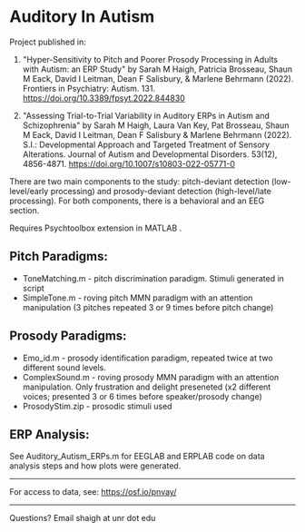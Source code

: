# Auditory In Autism

Project published in:
1) "Hyper-Sensitivity to Pitch and Poorer Prosody Processing in Adults with Autism: an ERP Study" by Sarah M Haigh, Patricia Brosseau, Shaun M Eack, David I Leitman, Dean F Salisbury, & Marlene Behrmann (2022). Frontiers in Psychiatry: Autism. 131. https://doi.org/10.3389/fpsyt.2022.844830

2) "Assessing Trial-to-Trial Variability in Auditory ERPs in Autism and Schizophrenia" by Sarah M Haigh, Laura Van Key, Pat Brosseau, Shaun M Eack, David I Leitman, Dean F Salisbury & Marlene Behrmann (2022). S.I.: Developmental Approach and Targeted Treatment of Sensory Alterations. Journal of Autism and Developmental Disorders. 53(12), 4856-4871. https://doi.org/10.1007/s10803-022-05771-0


There are two main components to the study: pitch-deviant detection (low-level/early processing) and prosody-deviant detection (high-level/late processing). For both components, there is a behavioral and an EEG section.

Requires Psychtoolbox extension in MATLAB .

## Pitch Paradigms:
- ToneMatching.m - pitch discrimination paradigm. Stimuli generated in script
- SimpleTone.m - roving pitch MMN paradigm with an attention manipulation (3 pitches repeated 3 or 9 times before pitch change)

## Prosody Paradigms:
- Emo_id.m - prosody identification paradigm, repeated twice at two different sound levels.
- ComplexSound.m - roving prosody MMN paradigm with an attention manipulation. Only frustration and delight preseneted (x2 different voices; presented 3 or 6 times before speaker/prosody change)
- ProsodyStim.zip - prosodic stimuli used

## ERP Analysis:
See Auditory_Autism_ERPs.m for EEGLAB and ERPLAB code on data analysis steps and how plots were generated.

---------------------

For access to data, see: https://osf.io/pnvay/

---------------------

Questions? Email shaigh at unr dot edu
